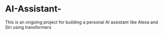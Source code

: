 # AI-Assistant-
This is an ongoing project for building a personal AI assistant like Alexa and Siri using transformers
